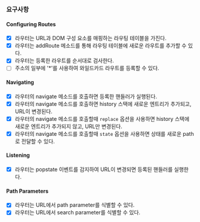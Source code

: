 ### 요구사항

#### Configuring Routes

- [x] 라우터는 URL과 DOM 구성 요소를 매핑하는 라우팅 테이블을 가진다.
- [x] 라우터는 addRoute 메소드를 통해 라우팅 테이블에 새로운 라우트를 추가할 수 있다.
- [x] 라우터는 등록한 라우트를 순서대로 검사한다.
- [ ] 주소의 일부에 '\*'를 사용하여 와일드카드 라우트를 등록할 수 있다.

#### Navigating

- [x] 라우터의 navigate 메소드를 호출하면 등록한 핸들러가 실행된다.
- [x] 라우터의 navigate 메소드를 호출하면 history 스택에 새로운 엔트리가 추가되고, URL이 변경된다.
- [x] 라우터의 navigate 메소드를 호출할때 `replace` 옵션을 사용하면 history 스택에 새로운 엔트리가 추가되지 않고, URL만 변경된다.
- [x] 라우터의 navigate 메소드를 호출할때 `state` 옵션을 사용하면 상태를 새로운 path로 전달할 수 있다.

#### Listening

- [x] 라우터는 popstate 이벤트를 감지하여 URL이 변경되면 등록된 핸들러를 실행한다.

#### Path Parameters

- [x] 라우터는 URL에서 path parameter를 식별할 수 있다.
- [x] 라우터는 URL에서 search parameter를 식별할 수 있다.
